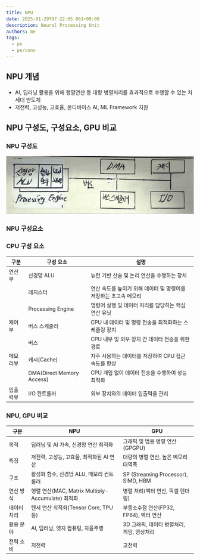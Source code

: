 ```yaml
---
title: NPU
date: 2025-01-29T07:22:05.061+09:00
description: Neural Processing Unit
authors: me
tags:
  - pe
  - pe/conv
---
```


## NPU 개념

- AI, 딥러닝 활용을 위해 행렬연산 등 대량 병렬처리를 효과적으로 수행할 수 있는 차세대 반도체
- 저전력, 고성능, 고효율, 온디바이스 AI, ML Framework 지원

## NPU 구성도, 구성요소, GPU 비교

### NPU 구성도

![NPU](./assets/npu.jpg)

### NPU 구성요소

### CPU 구성 요소

| 구분 | 구성 요소 | 설명 |
| --- | --- | --- |
| 연산부 | 신경망 ALU | 뉴런 기반 산술 및 논리 연산을 수행하는 장치 |
| | 레지스터 | 연산 속도를 높이기 위해 데이터 및 명령어를 저장하는 초고속 메모리 |
| | Processing Engine | 명령어 실행 및 데이터 처리를 담당하는 핵심 연산 유닛 |
| 제어부 | 버스 스케줄러 | CPU 내 데이터 및 명령 전송을 최적화하는 스케줄링 장치 |
| | 버스 | CPU 내부 및 외부 장치 간 데이터 전송을 위한 경로 |
| 메모리부 | 캐시(Cache) | 자주 사용하는 데이터를 저장하여 CPU 접근 속도를 향상 |
| | DMA(Direct Memory Access) | CPU 개입 없이 데이터 전송을 수행하여 성능 최적화 |
| 입출력부 | I/O 컨트롤러 | 외부 장치와의 데이터 입출력을 관리 |

### NPU, GPU 비교

| 구분 | NPU | GPU |
| --- | --- | --- |
| 목적 | 딥러닝 및 AI 가속, 신경망 연산 최적화 | 그래픽 및 범용 병렬 연산 (GPGPU) |
| 특징 | 저전력, 고성능, 고효율, 최적화된 AI 연산 | 대량의 병렬 연산, 높은 메모리 대역폭 |
| 구조 | 활성화 함수, 신경망 ALU, 메모리 컨트롤러 | SP (Streaming Processor), SIMD, HBM |
| 연산 방식 | 행렬 연산(MAC, Matrix Multiply-Accumulate) 최적화 | 병렬 처리(벡터 연산, 픽셀 렌더링) |
| 데이터 처리 | 텐서 연산 최적화(Tensor Core, TPU 등) | 부동소수점 연산(FP32, FP64), 벡터 연산 |
| 활용 분야 | AI, 딥러닝, 엣지 컴퓨팅, 자율주행 | 3D 그래픽, 데이터 병렬처리, 게임, 영상처리 |
| 전력 소비 | 저전력 | 고전력 |
